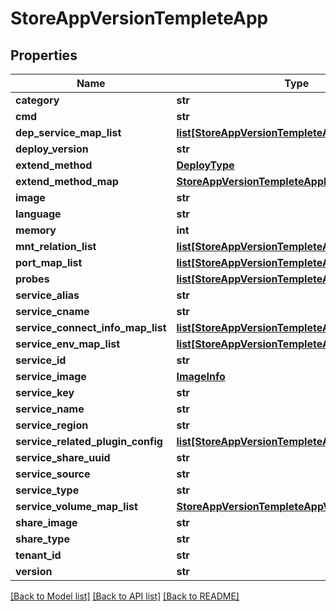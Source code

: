 # StoreAppVersionTempleteApp

## Properties
Name | Type | Description | Notes
------------ | ------------- | ------------- | -------------
**category** | **str** |  | [optional] 
**cmd** | **str** |  | [optional] 
**dep_service_map_list** | [**list[StoreAppVersionTempleteAppDepService]**](StoreAppVersionTempleteAppDepService.md) |  | [optional] 
**deploy_version** | **str** |  | [optional] 
**extend_method** | [**DeployType**](DeployType.md) |  | [optional] 
**extend_method_map** | [**StoreAppVersionTempleteAppExtendMethodRule**](StoreAppVersionTempleteAppExtendMethodRule.md) |  | [optional] 
**image** | **str** |  | [optional] 
**language** | **str** |  | [optional] 
**memory** | **int** |  | [optional] 
**mnt_relation_list** | [**list[StoreAppVersionTempleteAppShareVolume]**](StoreAppVersionTempleteAppShareVolume.md) |  | [optional] 
**port_map_list** | [**list[StoreAppVersionTempleteAppPort]**](StoreAppVersionTempleteAppPort.md) |  | [optional] 
**probes** | [**list[StoreAppVersionTempleteAppProbe]**](StoreAppVersionTempleteAppProbe.md) |  | [optional] 
**service_alias** | **str** |  | [optional] 
**service_cname** | **str** |  | [optional] 
**service_connect_info_map_list** | [**list[StoreAppVersionTempleteAppEnv]**](StoreAppVersionTempleteAppEnv.md) |  | [optional] 
**service_env_map_list** | [**list[StoreAppVersionTempleteAppEnv]**](StoreAppVersionTempleteAppEnv.md) |  | [optional] 
**service_id** | **str** |  | [optional] 
**service_image** | [**ImageInfo**](ImageInfo.md) |  | [optional] 
**service_key** | **str** |  | [optional] 
**service_name** | **str** |  | [optional] 
**service_region** | **str** |  | [optional] 
**service_related_plugin_config** | [**list[StoreAppVersionTempleteAppPluginConfig]**](StoreAppVersionTempleteAppPluginConfig.md) |  | [optional] 
**service_share_uuid** | **str** |  | [optional] 
**service_source** | **str** |  | [optional] 
**service_type** | **str** |  | [optional] 
**service_volume_map_list** | [**StoreAppVersionTempleteAppVolumeList**](StoreAppVersionTempleteAppVolumeList.md) |  | [optional] 
**share_image** | **str** |  | [optional] 
**share_type** | **str** |  | [optional] 
**tenant_id** | **str** |  | [optional] 
**version** | **str** |  | [optional] 

[[Back to Model list]](../README.md#documentation-for-models) [[Back to API list]](../README.md#documentation-for-api-endpoints) [[Back to README]](../README.md)


